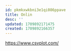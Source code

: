 ```yaml
---
id: pkmkxwkbni3e1qi086ppave
title: Onlin
desc: ''
updated: 1709892171475
created: 1709892166357
---
```


https://www.csvplot.com/


